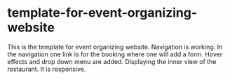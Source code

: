 # template-for-event-organizing-website
This is the template for event organizing website. Navigation is working. In the navigation one link is for the booking where one will add a form. Hover effects and drop down menu are added. Displaying the inner view of the restaurant. It is responsive.
